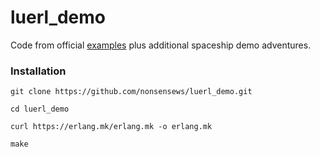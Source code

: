 # luerl_demo
Code from official [examples](https://github.com/rvirding/luerl/tree/develop/examples) plus additional spaceship demo adventures.

### Installation
`git clone https://github.com/nonsensews/luerl_demo.git`

`cd luerl_demo`

`curl https://erlang.mk/erlang.mk -o erlang.mk`

`make`
